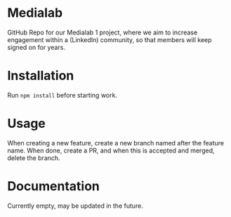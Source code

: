 # Medialab
GitHub Repo for our Medialab 1 project, where we aim to increase engagement within a (LinkedIn) community, so that members will keep signed on for years.

# Installation
Run `npm install` before starting work.

# Usage
When creating a new feature, create a new branch named after the feature name. When done, create a PR, and when this is accepted and merged, delete the branch.

# Documentation
Currently empty, may be updated in the future.
